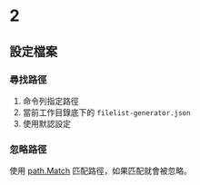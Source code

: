 # 2

## 設定檔案

### 尋找路徑
1. 命令列指定路徑
2. 當前工作目錄底下的 `filelist-generator.json`
3. 使用默認設定

### 忽略路徑
使用 [path.Match](https://pkg.go.dev/path#Match) 匹配路徑，如果匹配就會被忽略。